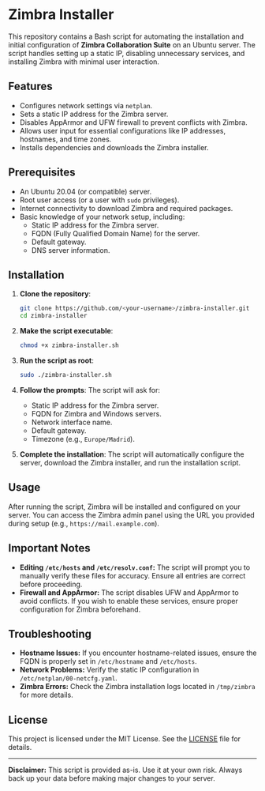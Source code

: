 # Zimbra Installer

This repository contains a Bash script for automating the installation and initial configuration of **Zimbra Collaboration Suite** on an Ubuntu server. The script handles setting up a static IP, disabling unnecessary services, and installing Zimbra with minimal user interaction.

## Features

- Configures network settings via `netplan`.
- Sets a static IP address for the Zimbra server.
- Disables AppArmor and UFW firewall to prevent conflicts with Zimbra.
- Allows user input for essential configurations like IP addresses, hostnames, and time zones.
- Installs dependencies and downloads the Zimbra installer.

## Prerequisites

- An Ubuntu 20.04 (or compatible) server.
- Root user access (or a user with `sudo` privileges).
- Internet connectivity to download Zimbra and required packages.
- Basic knowledge of your network setup, including:
  - Static IP address for the Zimbra server.
  - FQDN (Fully Qualified Domain Name) for the server.
  - Default gateway.
  - DNS server information.

## Installation

1. **Clone the repository**:
   ```bash
   git clone https://github.com/<your-username>/zimbra-installer.git
   cd zimbra-installer
   ```

2. **Make the script executable**:
   ```bash
   chmod +x zimbra-installer.sh
   ```

3. **Run the script as root**:
   ```bash
   sudo ./zimbra-installer.sh
   ```

4. **Follow the prompts**:
   The script will ask for:
   - Static IP address for the Zimbra server.
   - FQDN for Zimbra and Windows servers.
   - Network interface name.
   - Default gateway.
   - Timezone (e.g., `Europe/Madrid`).

5. **Complete the installation**:
   The script will automatically configure the server, download the Zimbra installer, and run the installation script.

## Usage

After running the script, Zimbra will be installed and configured on your server. You can access the Zimbra admin panel using the URL you provided during setup (e.g., `https://mail.example.com`).

## Important Notes

- **Editing `/etc/hosts` and `/etc/resolv.conf`:** The script will prompt you to manually verify these files for accuracy. Ensure all entries are correct before proceeding.
- **Firewall and AppArmor:** The script disables UFW and AppArmor to avoid conflicts. If you wish to enable these services, ensure proper configuration for Zimbra beforehand.

## Troubleshooting

- **Hostname Issues:** If you encounter hostname-related issues, ensure the FQDN is properly set in `/etc/hostname` and `/etc/hosts`.
- **Network Problems:** Verify the static IP configuration in `/etc/netplan/00-netcfg.yaml`.
- **Zimbra Errors:** Check the Zimbra installation logs located in `/tmp/zimbra` for more details.

## License

This project is licensed under the MIT License. See the [LICENSE](LICENSE) file for details.

---

**Disclaimer:** This script is provided as-is. Use it at your own risk. Always back up your data before making major changes to your server.

